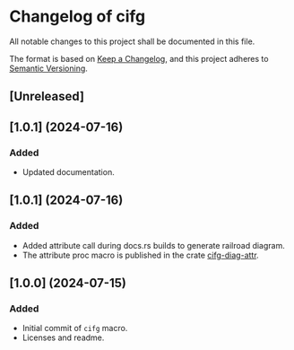 # Changelog of cifg

All notable changes to this project shall be documented in this file.

The format is based on [Keep a Changelog](https://keepachangelog.com/en/1.0.0/),
and this project adheres to [Semantic Versioning](https://semver.org/spec/v2.0.0.html).

## [Unreleased]

## [1.0.1] (2024-07-16)

### Added
* Updated documentation.

## [1.0.1] (2024-07-16)

### Added
* Added attribute call during docs.rs builds to generate railroad diagram.
* The attribute proc macro is published in the crate [cifg-diag-attr][attr-crates-io].

## [1.0.0] (2024-07-15)

### Added
* Initial commit of `cifg` macro.
* Licenses and readme.

[attr-crates-io]: https://crates.io/crates/cifg-diag-attr
